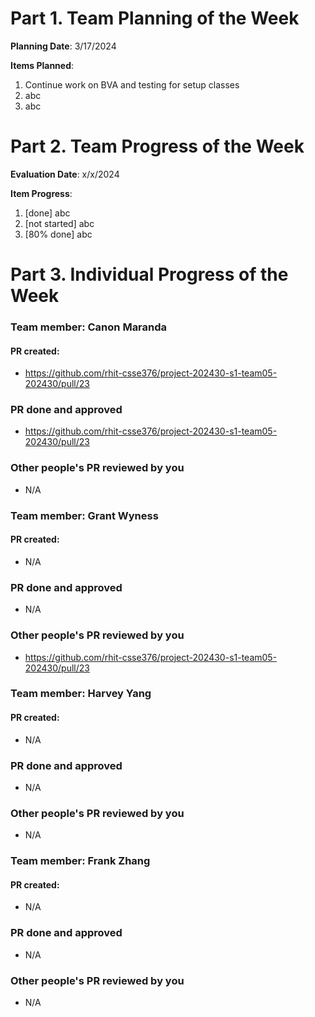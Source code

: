 # Part 1. Team Planning of the Week
**Planning Date**: 3/17/2024

**Items Planned**:
1. Continue work on BVA and testing for setup classes
2. abc
3. abc

# Part 2. Team Progress of the Week
**Evaluation Date**: x/x/2024

**Item Progress**:
1. [done] abc
2. [not started] abc
3. [80% done] abc

# Part 3. Individual Progress of the Week
### Team member: Canon Maranda
#### PR created:
- https://github.com/rhit-csse376/project-202430-s1-team05-202430/pull/23

### PR done and approved
- https://github.com/rhit-csse376/project-202430-s1-team05-202430/pull/23

### Other people's PR reviewed by you
- N/A

### Team member: Grant Wyness
#### PR created:
- N/A

### PR done and approved
- N/A

### Other people's PR reviewed by you
- https://github.com/rhit-csse376/project-202430-s1-team05-202430/pull/23

### Team member: Harvey Yang
#### PR created:
- N/A

### PR done and approved
- N/A

### Other people's PR reviewed by you
- N/A


### Team member: Frank Zhang
#### PR created:
- N/A

### PR done and approved
- N/A

### Other people's PR reviewed by you
- N/A
